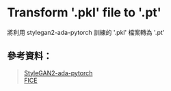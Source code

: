 # Transform '.pkl' file to '.pt'

將利用 stylegan2-ada-pytorch 訓練的 '.pkl' 檔案轉為 '.pt'

## 參考資料：
>[StyleGAN2-ada-pytorch](https://github.com/NVlabs/stylegan2-ada-pytorch)  
>[FICE](https://github.com/MartinPernus/FICE)
